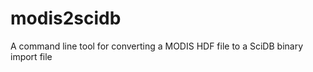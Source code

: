 modis2scidb
===========

A command line tool for converting a MODIS HDF file to a SciDB binary import file
